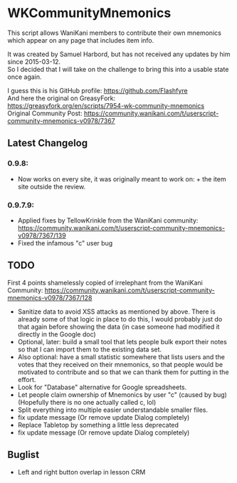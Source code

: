# WKCommunityMnemonics
This script allows WaniKani members to contribute their own mnemonics which appear on any page that includes item info.

It was created by Samuel Harbord, but has not received any updates by him since 2015-03-12.  
So I decided that I will take on the challenge to bring this into a usable state once again.  

I guess this is his GitHub profile: https://github.com/Flashfyre  
And here the original on GreasyFork: https://greasyfork.org/en/scripts/7954-wk-community-mnemonics  
Original Community Post: https://community.wanikani.com/t/userscript-community-mnemonics-v0978/7367

## Latest Changelog
### 0.9.8:
- Now works on every site, it was originally meant to work on: + the item site outside the review. 

### 0.9.7.9: 
- Applied fixes by TellowKrinkle from the WaniKani community: https://community.wanikani.com/t/userscript-community-mnemonics-v0978/7367/139
- Fixed the infamous "c" user bug


## TODO
First 4 points shamelessly copied of irrelephant from the WaniKani Community:  https://community.wanikani.com/t/userscript-community-mnemonics-v0978/7367/128  

- Sanitize data to avoid XSS attacks as mentioned by above. There is already some of that logic in place to do this, 
I would probably just do that again before showing the data (in case someone had modified it directly in the Google doc)  
- Optional, later: build a small tool that lets people bulk export their notes so that I can import them to the existing data set.  
- Also optional: have a small statistic somewhere that lists users and the votes that they received on their mnemonics, 
so that people would be motivated to contribute and so that we can thank them for putting in the effort.
- Look for "Database" alternative for Google spreadsheets.   
- Let people claim ownership of Mnemonics by user "c" (caused by bug) (Hopefully there is no one actually called c, lol)
- Split everything into multiple easier understandable smaller files. 
- fix update message (Or remove update Dialog completely)
- Replace Tabletop by something a little less deprecated
- fix update message (Or remove update Dialog completely)

## Buglist
- Left and right button overlap in lesson CRM